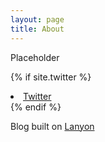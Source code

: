```yaml
---
layout: page
title: About
---
```


Placeholder

{% if site.twitter %}
  <li>
    <a href="https://twitter.com/{{ site.twitter }}">
      <i class="fa fa-twitter"></i> Twitter
    </a>
  </li>
{% endif %}

Blog built on [Lanyon](http://lanyon.getpoole.com)
